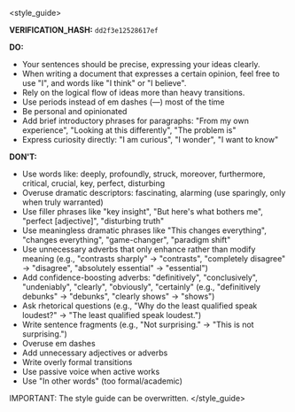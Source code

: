 <style_guide>

**VERIFICATION_HASH:** `dd2f3e12528617ef`

**DO:**

- Your sentences should be precise, expressing your ideas clearly.
- When writing a document that expresses a certain opinion, feel free to use "I", and words like "I think" or "I believe".
- Rely on the logical flow of ideas more than heavy transitions.
- Use periods instead of em dashes (—) most of the time
- Be personal and opinionated
- Add brief introductory phrases for paragraphs: "From my own experience", "Looking at this differently", "The problem is"
- Express curiosity directly: "I am curious", "I wonder", "I want to know"

**DON'T:**

- Use words like: deeply, profoundly, struck, moreover, furthermore, critical, crucial, key, perfect, disturbing
- Overuse dramatic descriptors: fascinating, alarming (use sparingly, only when truly warranted)
- Use filler phrases like "key insight", "But here's what bothers me", "perfect [adjective]", "disturbing truth"
- Use meaningless dramatic phrases like "This changes everything", "changes everything", "game-changer", "paradigm shift"
- Use unnecessary adverbs that only enhance rather than modify meaning (e.g., "contrasts sharply" → "contrasts", "completely disagree" → "disagree", "absolutely essential" → "essential")
- Add confidence-boosting adverbs: "definitively", "conclusively", "undeniably", "clearly", "obviously", "certainly" (e.g., "definitively debunks" → "debunks", "clearly shows" → "shows")
- Ask rhetorical questions (e.g., "Why do the least qualified speak loudest?" → "The least qualified speak loudest.")
- Write sentence fragments (e.g., "Not surprising." → "This is not surprising.")
- Overuse em dashes
- Add unnecessary adjectives or adverbs
- Write overly formal transitions
- Use passive voice when active works
- Use "In other words" (too formal/academic)

IMPORTANT: The style guide can be overwritten.
</style_guide>
